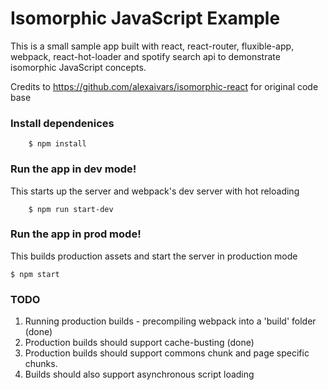 Isomorphic JavaScript Example
===================

This is a small sample app built with react, react-router, fluxible-app, webpack, react-hot-loader and spotify search api to demonstrate isomorphic JavaScript concepts.

Credits to https://github.com/alexaivars/isomorphic-react for original code base

### Install dependenices

		$ npm install

### Run the app in dev mode!

This starts up the server and webpack's dev server with hot reloading

		$ npm run start-dev

### Run the app in prod mode!

This builds production assets and start the server in production mode

    $ npm start

### TODO 

1. Running production builds - precompiling webpack into a 'build' folder (done)
2. Production builds should support cache-busting (done)
3. Production builds should support commons chunk and page specific chunks. 
4. Builds should also support asynchronous script loading